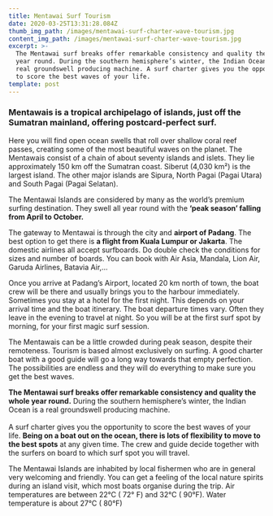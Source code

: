 ```yaml
---
title: Mentawai Surf Tourism
date: 2020-03-25T13:31:28.084Z
thumb_img_path: /images/mentawai-surf-charter-wave-tourism.jpg
content_img_path: /images/mentawai-surf-charter-wave-tourism.jpg
excerpt: >-
  The Mentawai surf breaks offer remarkable consistency and quality the whole
  year round. During the southern hemisphere’s winter, the Indian Ocean is a
  real groundswell producing machine. A surf charter gives you the opportunity
  to score the best waves of your life.
template: post
---
```

### Mentawais is a tropical archipelago of islands, just off the Sumatran mainland, offering postcard-perfect surf.

Here you will find open ocean swells that roll over shallow coral reef passes, creating some of the most beautiful waves on the planet. The Mentawais consist of a chain of about seventy islands and islets. They lie approximately 150 km off the Sumatran coast. Siberut (4,030 km²) is the largest island. The other major islands are Sipura, North Pagai (Pagai Utara) and South Pagai (Pagai Selatan).

The Mentawai Islands are considered by many as the world’s premium surfing destination. They swell all year round with the **‘peak season’ falling from April to October.**

The gateway to Mentawai is through the city and **airport of Padang**. The best option to get there is **a flight from Kuala Lumpur or Jakarta**. The domestic airlines all accept surfboards. Do double check the conditions for sizes and number of boards. You can book with Air Asia, Mandala, Lion Air, Garuda Airlines, Batavia Air,…

Once you arrive at Padang’s Airport, located 20 km north of town, the boat crew will be there and usually brings you to the harbour immediately. Sometimes you stay at a hotel for the first night. This depends on your arrival time and the boat itinerary. The boat departure times vary. Often they leave in the evening to travel at night. So you will be at the first surf spot by morning, for your first magic surf session.

The Mentawais can be a little crowded during peak season, despite their remoteness. Tourism is based almost exclusively on surfing. A good charter boat with a good guide will go a long way towards that empty perfection. The possibilities are endless and they will do everything to make sure you get the best waves.

**The Mentawai surf breaks offer remarkable consistency and quality the whole year round.** During the southern hemisphere’s winter, the Indian Ocean is a real groundswell producing machine. \
\
A surf charter gives you the opportunity to score the best waves of your life. **Being on a boat out on the ocean, there is lots of flexibility to move to the best spots** at any given time. The crew and guide decide together with the surfers on board to which surf spot you will travel.

The Mentawai Islands are inhabited by local fishermen who are in general very welcoming and friendly. You can get a feeling of the local nature spirits during an island visit, which most boats organise during the trip. Air temperatures are between 22°C ( 72° F) and 32°C ( 90°F). Water temperature is about 27°C ( 80°F)
